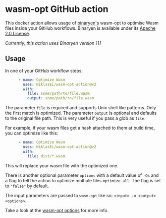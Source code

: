 # wasm-opt GitHub action

This docker action allows usage of [binaryen's](https://github.com/WebAssembly/binaryen) wasm-opt to optimise Wasm files inside your GitHub workflows. Binaryen is available under its [Apache 2.0 License](LICENSE-BINARYEN).

*Currently, this action uses Binaryen version 111*

## Usage

In one of your GitHub workflow steps:
```yaml
      - name: Optimize Wasm
        uses: NiklasEi/wasm-opt-action@v2
        with:
          file: some/path/to/file.wasm
          output: some/path/to/file.wasm
```

The parameter `file` is required and supports Unix shell like patterns. Only the first match is optimized. The parameter `output` is optional and defaults to the original file path. This is very useful if you pass a glob as `file`.

For example, if your wasm files get a hash attached to them at build time, you can optimize like this:
```yaml
      - name: Optimize Wasm
        uses: NiklasEi/wasm-opt-action@v2
        with:
          file: dist/*.wasm
```
This will replace your wasm file with the optimized one.

There is another optional parameter `options` with a default value of `-Os` and a flag to tell the action to optimize multiple files `optimize_all`. The flag is set to `"false"` by default.

The input parameters are passed to `wasm-opt` like so: `<input> -o <output> <options>`.

Take a look at the [wasm-opt options](https://github.com/WebAssembly/binaryen/blob/main/src/tools/optimization-options.h) for more info.
